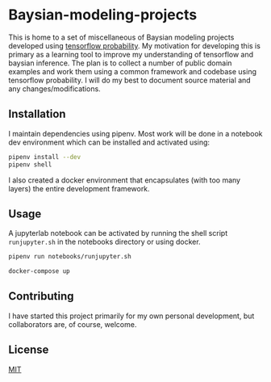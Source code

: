 # Baysian-modeling-projects

This is home to a set of miscellaneous of Baysian modeling projects developed using [tensorflow probability](https://www.tensorflow.org/probability). My motivation for developing this is primary as a learning tool to improve my understanding of tensorflow and baysian inference. The plan is to collect a number of public domain examples and work them using a common framework and codebase using tensorflow probability. I will do my best to document source material and any changes/modifications.

## Installation

I maintain dependencies using pipenv. Most work will be done in a notebook dev environment which can be installed and activated using:

```bash
pipenv install --dev
pipenv shell
```

I also created a docker environment that encapsulates (with too many layers) the entire development framework.

## Usage

A jupyterlab notebook can be activated by running the shell script `runjupyter.sh` in the notebooks directory or using docker.

```bash
pipenv run notebooks/runjupyter.sh
```

```bash
docker-compose up
```

## Contributing
I have started this project primarily for my own personal development, but collaborators are, of course, welcome.

## License
[MIT](https://choosealicense.com/licenses/mit/)
